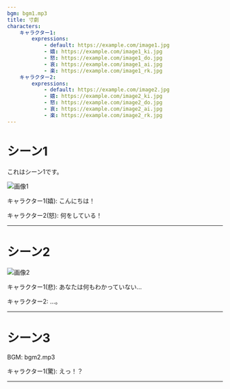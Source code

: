 ```yaml
---
bgm: bgm1.mp3
title: 寸劇
characters:
    キャラクター1:
        expressions:
            - default: https://example.com/image1.jpg
            - 嬉: https://example.com/image1_ki.jpg
            - 怒: https://example.com/image1_do.jpg
            - 哀: https://example.com/image1_ai.jpg
            - 楽: https://example.com/image1_rk.jpg
    キャラクター2:
        expressions:
            - default: https://example.com/image2.jpg
            - 嬉: https://example.com/image2_ki.jpg
            - 怒: https://example.com/image2_do.jpg
            - 哀: https://example.com/image2_ai.jpg
            - 楽: https://example.com/image2_rk.jpg
---
```


# シーン1

これはシーン1です。

![画像1](https://example.com/image1.jpg)

キャラクター1(嬉): こんにちは！

キャラクター2(怒): 何をしている！

---

# シーン2

![画像2](https://example.com/image2.jpg)

キャラクター1(悲): あなたは何もわかっていない…

キャラクター2: …。

---

# シーン3

BGM: bgm2.mp3

キャラクター1(驚): えっ！？

---
